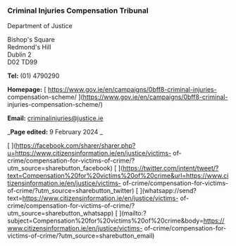 ###  Criminal Injuries Compensation Tribunal

Department of Justice

Bishop's Square  
Redmond's Hill  
Dublin 2  
D02 TD99

**Tel:** (01) 4790290

**Homepage:** [ https://www.gov.ie/en/campaigns/0bff8-criminal-injuries-
compensation-scheme/ ](https://www.gov.ie/en/campaigns/0bff8-criminal-
injuries-compensation-scheme/)

**Email:** [ criminalinjuries@justice.ie ](mailto:criminalinjuries@justice.ie)

_**Page edited:** 9 February 2024 _

[
](https://facebook.com/sharer/sharer.php?u=https://www.citizensinformation.ie/en/justice/victims-
of-crime/compensation-for-victims-of-crime/?utm_source=sharebutton_facebook) [
](https://twitter.com/intent/tweet/?text=Compensation%20for%20victims%20of%20crime&url=https://www.citizensinformation.ie/en/justice/victims-
of-crime/compensation-for-victims-of-crime/?utm_source=sharebutton_twitter) [
](whatsapp://send?text=https://www.citizensinformation.ie/en/justice/victims-
of-crime/compensation-for-victims-of-crime/?utm_source=sharebutton_whatsapp) [
](mailto:?subject=Compensation%20for%20victims%20of%20crime&body=https://www.citizensinformation.ie/en/justice/victims-
of-crime/compensation-for-victims-of-crime/?utm_source=sharebutton_email) [
](javascript:void\(0\))
